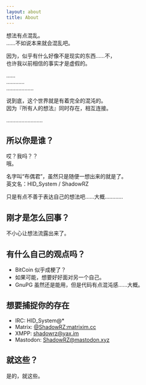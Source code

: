 ```yaml
---
layout: about
title: About
---
```

想法有点混乱。  
……不如说本来就会混乱吧。

因为，似乎有什么好像不是现实的东西……不，  
也许我以前相信的事实才是虚假的。

……  
…………  
………………  

说到底，这个世界就是有着完全的混沌的。  
因为『所有人的想法』同时存在，相互连接。

……………………

## 所以你是谁？

哎？我吗？？  
哦。

名字叫“布偶君”，虽然只是随便一想出来的就是了。  
英文名：HID_System / ShadowRZ

只是有点不善于表达自己的想法吧……大概…………

## 刚才是怎么回事？

不小心让想法流露出来了。

## 有什么自己的观点吗？

  * BitCoin 似乎成梗了？
  * 如果可能，想要好好面对另一个自己。
  * GnuPG 虽然还是能用，但是代码有点混沌感……大概。

## 想要捕捉你的存在

  * IRC: HID_System@*
  * Matrix:
    [@ShadowRZ:matrixim.cc](https://matrix.to/#/@ShadowRZ:matrixim.cc)
  * XMPP: [shadowrz@yax.im](xmpp:shadowrz@yax.im)
  * Mastodon: [ShadowRZ@mastodon.xyz](https://mastodon.xyz/users/ShadowRZ)

## 就这些？

是的，就这些。
